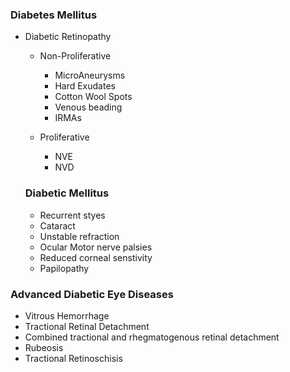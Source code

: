 ### Diabetes Mellitus 

- Diabetic Retinopathy 
  - Non-Proliferative
  
    - MicroAneurysms
    - Hard Exudates
    - Cotton Wool Spots
    - Venous beading
    - IRMAs
   
  - Proliferative
    
    - NVE
    - NVD
    
   ### Diabetic Mellitus 
   
   - Recurrent styes
   - Cataract
   - Unstable refraction
   - Ocular Motor nerve palsies
   - Reduced corneal senstivity
   - Papilopathy
   
   
 ### Advanced Diabetic Eye Diseases
 
 
  - Vitrous Hemorrhage
  - Tractional Retinal Detachment
  - Combined tractional and rhegmatogenous retinal detachment
  - Rubeosis
  - Tractional Retinoschisis
  
  

